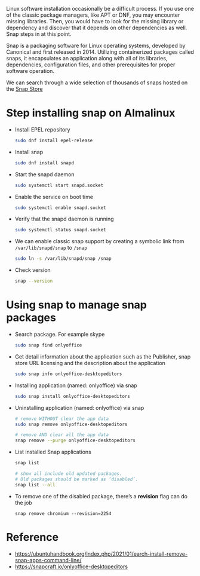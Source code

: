 Linux software installation occasionally be a difficult process. If you use one of the classic package managers, like APT or DNF, you may encounter missing libraries. Then, you would have to look for the missing library or dependency and discover that it depends on other dependencies as well. Snap steps in at this point.

Snap is a packaging software for Linux operating systems, developed by Canonical and first released in 2014. Utilizing containerized packages called snaps, it encapsulates an application along with all of its libraries, dependencies, configuration files, and other prerequisites for proper software operation.

We can search through a wide selection of thousands of snaps hosted on the [Snap Store](https://snapcraft.io/store)

# Step installing snap on Almalinux

- Install EPEL repository
    ```bash
    sudo dnf install epel-release
    ```
- Install snap
    ```bash
    sudo dnf install snapd
    ```
- Start the snapd daemon
    ```bash
    sudo systemctl start snapd.socket
    ```

- Enable the service on boot time
    ```bash
    sudo systemctl enable snapd.socket
    ```

- Verify that the snapd daemon is running
    ```bash
    sudo systemctl status snapd.socket
    ```

- We can enable classic snap support by creating a symbolic link from <code>/var/lib/snapd/snap</code> to <code>/snap</code>
    ```bash
    sudo ln -s /var/lib/snapd/snap /snap
    ```

- Check version
    ```bash
    snap --version
    ```

# Using snap to manage snap packages
- Search package. For example skype
    ```bash
    sudo snap find onlyoffice
    ```

- Get detail information about the application such as the Publisher, snap store URL licensing and the description about the application
    ```bash
    sudo snap info onlyoffice-desktopeditors
    ```

- Installing application (named: onlyoffice) via snap
    ```bash
    sudo snap install onlyoffice-desktopeditors
    ```

- Uninstalling application (named: onlyoffice) via snap
    ```bash
    # remove WITHOUT clear the app data
    sudo snap remove onlyoffice-desktopeditors

    # remove AND clear all the app data
    snap remove --purge onlyoffice-desktopeditors
    ```

- List installed Snap applications
    ```bash
    snap list

    # show all include old updated packages.
    # Old packages should be marked as ‘disabled’.
    snap list --all
    ```

- To remove one of the disabled package, there’s a **revision** flag can do the job
    ```
    snap remove chromium --revision=2254
    ```

# Reference
- https://ubuntuhandbook.org/index.php/2021/01/earch-install-remove-snap-apps-command-line/
- https://snapcraft.io/onlyoffice-desktopeditors